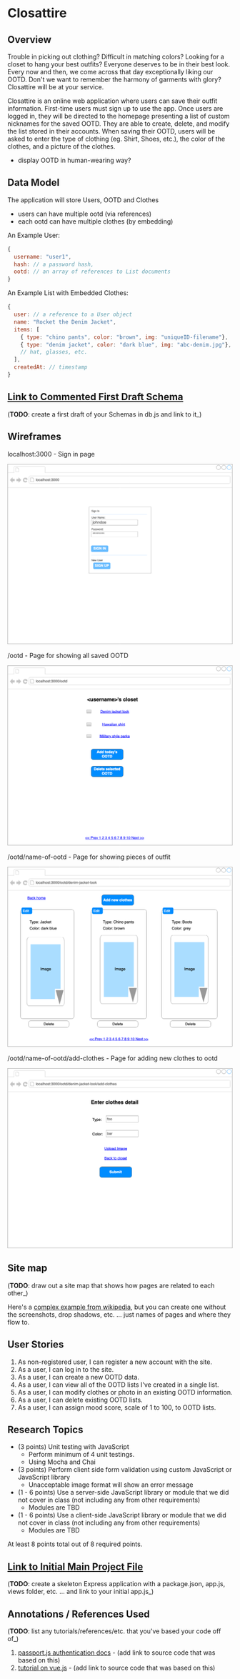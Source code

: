 # Closattire

## Overview

Trouble in picking out clothing? Difficult in matching colors? Looking for a closet to hang your best outfits? Everyone deserves to be in their best look. Every now and then, we come across that day exceptionally liking our OOTD. Don't we want to remember the harmony of garments with glory? Closattire will be at your service.

Closattire is an online web application where users can save their outfit information. First-time users must sign up to use the app. Once users are logged in, they will be directed to the homepage presenting a list of custom nicknames for the saved OOTD. They are able to create, delete, and modify the list stored in their accounts. When saving their OOTD, users will be asked to enter the type of clothing (eg. Shirt, Shoes, etc.), the color of the clothes, and a picture of the clothes.

-   display OOTD in human-wearing way?

## Data Model

The application will store Users, OOTD and Clothes

-   users can have multiple ootd (via references)
-   each ootd can have multiple clothes (by embedding)

An Example User:

```javascript
{
  username: "user1",
  hash: // a password hash,
  ootd: // an array of references to List documents
}
```

An Example List with Embedded Clothes:

```javascript
{
  user: // a reference to a User object
  name: "Rocket the Denim Jacket",
  items: [
    { type: "chino pants", color: "brown", img: "uniqueID-filename"},
    { type: "denim jacket", color: "dark blue", img: "abc-denim.jpg"},
    // hat, glasses, etc.
  ],
  createdAt: // timestamp
}
```

## [Link to Commented First Draft Schema](db.js)

(**TODO**: create a first draft of your Schemas in db.js and link to it\_)

## Wireframes

localhost:3000 - Sign in page

![login](documentation/login.png?raw=true)

/ootd - Page for showing all saved OOTD

![ootd](documentation/main.png)

/ootd/name-of-ootd - Page for showing pieces of outfit

![look](documentation/ootd.png)

/ootd/name-of-ootd/add-clothes - Page for adding new clothes to ootd

![add](documentation/add_clothes.png)

## Site map

(**TODO**: draw out a site map that shows how pages are related to each other\_)

Here's a [complex example from wikipedia](https://upload.wikimedia.org/wikipedia/commons/2/20/Sitemap_google.jpg), but you can create one without the screenshots, drop shadows, etc. ... just names of pages and where they flow to.

## User Stories

1. As non-registered user, I can register a new account with the site.
2. As a user, I can log in to the site.
3. As a user, I can create a new OOTD data.
4. As a user, I can view all of the OOTD lists I've created in a single list.
5. As a user, I can modify clothes or photo in an existing OOTD information.
6. As a user, I can delete existing OOTD lists.
7. As a user, I can assign mood score, scale of 1 to 100, to OOTD lists.

## Research Topics

-   (3 points) Unit testing with JavaScript
    -   Perform minimum of 4 unit testings.
    -   Using Mocha and Chai
-   (3 points) Perform client side form validation using custom JavaScript or JavaScript library
    -   Unacceptable image format will show an error message
-   (1 - 6 points) Use a server-side JavaScript library or module that we did not cover in class (not including any from other requirements)
    -   Modules are TBD
-   (1 - 6 points) Use a client-side JavaScript library or module that we did not cover in class (not including any from other requirements)
    -   Modules are TBD

At least 8 points total out of 8 required points.

## [Link to Initial Main Project File](app.js)

(**TODO**: create a skeleton Express application with a package.json, app.js, views folder, etc. ... and link to your initial app.js\_)

## Annotations / References Used

(**TODO**: list any tutorials/references/etc. that you've based your code off of\_)

1. [passport.js authentication docs](http://passportjs.org/docs) - (add link to source code that was based on this)
2. [tutorial on vue.js](https://vuejs.org/v2/guide/) - (add link to source code that was based on this)
